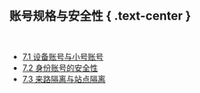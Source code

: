 账号规格与安全性 { .text-center }
-------------------

&nbsp;

- [7.1 设备账号与小号账号](#7.1)
- [7.2 身份账号的安全性](#7.2)
- [7.3 来路隔离与站点隔离](#7.3)
